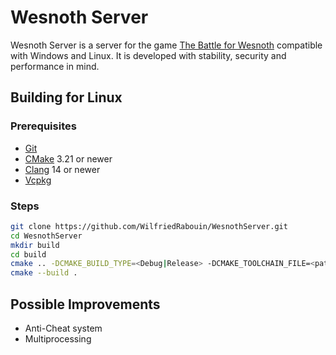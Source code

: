 # Wesnoth Server

Wesnoth Server is a server for the game [The Battle for Wesnoth](https://www.wesnoth.org/) compatible with Windows and Linux. It is developed with stability, security and performance in mind.

## Building for Linux

### Prerequisites

- [Git](https://git-scm.com/)
- [CMake](https://cmake.org/) 3.21 or newer
- [Clang](https://clang.llvm.org/) 14 or newer
- [Vcpkg](https://vcpkg.io/)

### Steps

```bash
git clone https://github.com/WilfriedRabouin/WesnothServer.git
cd WesnothServer
mkdir build
cd build
cmake .. -DCMAKE_BUILD_TYPE=<Debug|Release> -DCMAKE_TOOLCHAIN_FILE=<path to vcpkg>/scripts/buildsystems/vcpkg.cmake 
cmake --build .
```

## Possible Improvements

- Anti-Cheat system
- Multiprocessing
